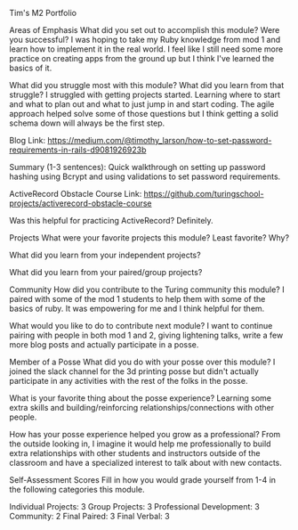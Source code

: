 Tim's M2 Portfolio

Areas of Emphasis
What did you set out to accomplish this module? Were you successful?
I was hoping to take my Ruby knowledge from mod 1 and learn how to implement it in the real world. I feel like I still need some more practice on creating apps from the ground up but I think I've learned the basics of it.

What did you struggle most with this module? What did you learn from that struggle?
I struggled with getting projects started. Learning where to start and what to plan out and what to just jump in and start coding. The agile approach helped solve some of those questions but I think getting a solid schema down will always be the first step.

Blog
Link: https://medium.com/@timothy_larson/how-to-set-password-requirements-in-rails-d9081926923b

Summary (1-3 sentences):
Quick walkthrough on setting up password hashing using Bcrypt and using validations to set password requirements.

ActiveRecord Obstacle Course
Link: https://github.com/turingschool-projects/activerecord-obstacle-course

Was this helpful for practicing ActiveRecord?
Definitely.

Projects
What were your favorite projects this module? Least favorite? Why?

What did you learn from your independent projects?

What did you learn from your paired/group projects?

Community
How did you contribute to the Turing community this module?
I paired with some of the mod 1 students to help them with some of the basics of ruby. It was empowering for me and I think helpful for them.

What would you like to do to contribute next module?
I want to continue pairing with people in both mod 1 and 2, giving lightening talks, write a few more blog posts and actually participate in a posse.

Member of a Posse
What did you do with your posse over this module?
I joined the slack channel for the 3d printing posse but didn't actually participate in any activities with the rest of the folks in the posse.

What is your favorite thing about the posse experience?
Learning some extra skills and building/reinforcing relationships/connections with other people.

How has your posse experience helped you grow as a professional?
From the outside looking in, I imagine it would help me professionally to build extra relationships with other students and instructors outside of the classroom and have a specialized interest to talk about with new contacts.

Self-Assessment Scores
Fill in how you would grade yourself from 1-4 in the following categories this module.

Individual Projects:      3
Group Projects:           3
Professional Development: 3
Community:                2
Final Paired:             3
Final Verbal:             3
